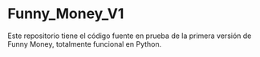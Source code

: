 # Funny_Money_V1
Este repositorio tiene el código fuente en prueba de la primera versión de Funny Money, totalmente funcional en Python.
